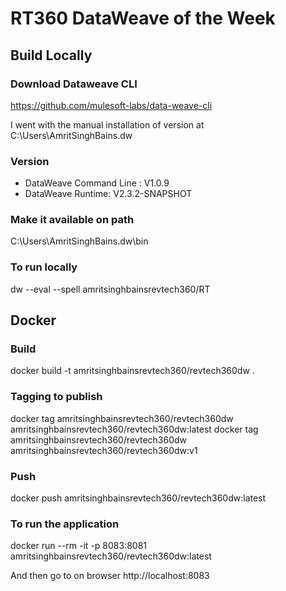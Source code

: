 # RT360 DataWeave of the Week

## Build Locally

### Download Dataweave CLI
https://github.com/mulesoft-labs/data-weave-cli

I went with the manual installation of version at C:\Users\AmritSinghBains\.dw

### Version
 - DataWeave Command Line : V1.0.9
 - DataWeave Runtime: V2.3.2-SNAPSHOT

### Make it available on path
C:\Users\AmritSinghBains\.dw\bin

### To run locally
dw --eval --spell amritsinghbainsrevtech360/RT

## Docker

### Build
docker build -t amritsinghbainsrevtech360/revtech360dw .

### Tagging to publish
docker tag amritsinghbainsrevtech360/revtech360dw amritsinghbainsrevtech360/revtech360dw:latest
docker tag amritsinghbainsrevtech360/revtech360dw amritsinghbainsrevtech360/revtech360dw:v1

### Push
docker push amritsinghbainsrevtech360/revtech360dw:latest

### To run the application
docker run --rm -it -p 8083:8081 amritsinghbainsrevtech360/revtech360dw:latest

And then go to on browser http://localhost:8083